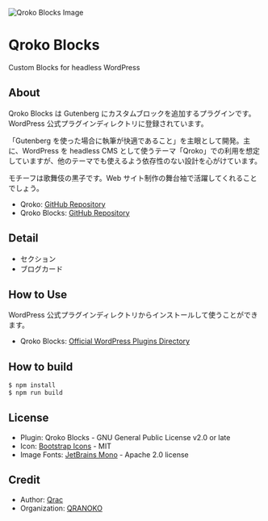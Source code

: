 ![Qroko Blocks Image](https://i.gyazo.com/916d5c412df54cd0a111e5396ff00174.png)

# Qroko Blocks

Custom Blocks for headless WordPress

## About

Qroko Blocks は Gutenberg にカスタムブロックを追加するプラグインです。WordPress 公式プラグインディレクトリに登録されています。

「Gutenberg を使った場合に執筆が快適であること」を主眼として開発。主に、WordPress を headless CMS として使うテーマ「Qroko」での利用を想定していますが、他のテーマでも使えるよう依存性のない設計を心がけています。

モチーフは歌舞伎の黒子です。Web サイト制作の舞台袖で活躍してくれることでしょう。

- Qroko: [GitHub Repository](https://github.com/qrac/qroko)
- Qroko Blocks: [GitHub Repository](https://github.com/qrac/qroko-blocks)

## Detail

- セクション
- ブログカード

## How to Use

WordPress 公式プラグインディレクトリからインストールして使うことができます。

- Qroko Blocks: [Official WordPress Plugins Directory](https://wordpress.org/plugins/qroko-blocks/)

## How to build

```bash
$ npm install
$ npm run build
```

## License

- Plugin: Qroko Blocks - GNU General Public License v2.0 or late
- Icon: [Bootstrap Icons](https://icons.getbootstrap.com/) - MIT
- Image Fonts: [JetBrains Mono](https://www.jetbrains.com/lp/mono/) - Apache 2.0 license

## Credit

- Author: [Qrac](https://qrac.jp)
- Organization: [QRANOKO](https://qranoko.jp)
